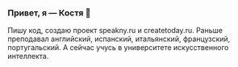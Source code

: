 ### Привет, я — Костя 🖖
Пишу код, создаю проект speakny.ru и createtoday.ru. Раньше преподавал английский, испанский, итальянский, французский, португальский. А сейчас учусь в университете искусственного интеллекта.
